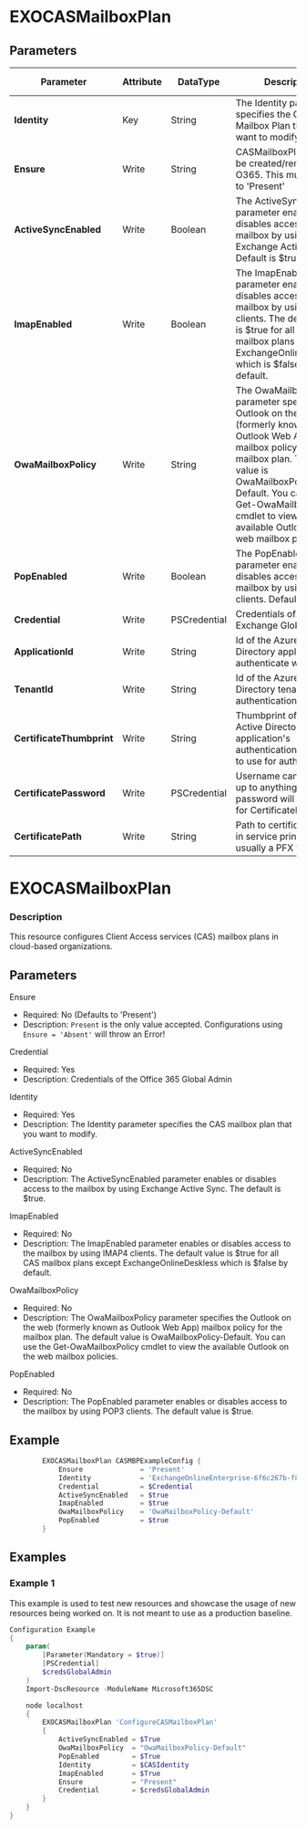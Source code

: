 ﻿# EXOCASMailboxPlan

## Parameters

| Parameter | Attribute | DataType | Description | Allowed Values |
| --- | --- | --- | --- | --- |
| **Identity** | Key | String | The Identity parameter specifies the CAS Mailbox Plan that you want to modify. ||
| **Ensure** | Write | String | CASMailboxPlans cannot be created/removed in O365.  This must be set to 'Present' |Present|
| **ActiveSyncEnabled** | Write | Boolean | The ActiveSyncEnabled parameter enables or disables access to the mailbox by using Exchange Active Sync. Default is $true. ||
| **ImapEnabled** | Write | Boolean | The ImapEnabled parameter enables or disables access to the mailbox by using IMAP4 clients. The default value is $true for all CAS mailbox plans except ExchangeOnlineDeskless which is $false by default. ||
| **OwaMailboxPolicy** | Write | String | The OwaMailboxPolicy parameter specifies the Outlook on the web (formerly known as Outlook Web App) mailbox policy for the mailbox plan. The default value is OwaMailboxPolicy-Default. You can use the Get-OwaMailboxPolicy cmdlet to view the available Outlook on the web mailbox policies. ||
| **PopEnabled** | Write | Boolean | The PopEnabled parameter enables or disables access to the mailbox by using POP3 clients. Default is $true. ||
| **Credential** | Write | PSCredential | Credentials of the Exchange Global Admin ||
| **ApplicationId** | Write | String | Id of the Azure Active Directory application to authenticate with. ||
| **TenantId** | Write | String | Id of the Azure Active Directory tenant used for authentication. ||
| **CertificateThumbprint** | Write | String | Thumbprint of the Azure Active Directory application's authentication certificate to use for authentication. ||
| **CertificatePassword** | Write | PSCredential | Username can be made up to anything but password will be used for CertificatePassword ||
| **CertificatePath** | Write | String | Path to certificate used in service principal usually a PFX file. ||

# EXOCASMailboxPlan

### Description

This resource configures Client Access services (CAS) mailbox plans
in cloud-based organizations.

## Parameters

Ensure

- Required: No (Defaults to 'Present')
- Description: `Present` is the only value accepted.
  Configurations using `Ensure = 'Absent'` will throw an Error!

Credential

- Required: Yes
- Description: Credentials of the Office 365 Global Admin

Identity

- Required: Yes
- Description: The Identity parameter specifies the CAS mailbox plan that
  you want to modify.

ActiveSyncEnabled

- Required: No
- Description: The ActiveSyncEnabled parameter enables or disables access
  to the mailbox by using Exchange Active Sync. The default is $true.

ImapEnabled

- Required: No
- Description: The ImapEnabled parameter enables or disables access to
  the mailbox by using IMAP4 clients. The default value is $true for all
  CAS mailbox plans except ExchangeOnlineDeskless which is $false by default.

OwaMailboxPolicy

- Required: No
- Description: The OwaMailboxPolicy parameter specifies the Outlook on
  the web (formerly known as Outlook Web App) mailbox policy for the
  mailbox plan. The default value is OwaMailboxPolicy-Default.
  You can use the Get-OwaMailboxPolicy cmdlet to view the available
  Outlook on the web mailbox policies.

PopEnabled

- Required: No
- Description: The PopEnabled parameter enables or disables access to
  the mailbox by using POP3 clients. The default value is $true.

## Example

```PowerShell
        EXOCASMailboxPlan CASMBPExampleConfig {
            Ensure              = 'Present'
            Identity            = 'ExchangeOnlineEnterprise-6f6c267b-f8db-4020-b441-f7bd966a0ca0'
            Credential          = $Credential
            ActiveSyncEnabled   = $true
            ImapEnabled         = $true
            OwaMailboxPolicy    = 'OwaMailboxPolicy-Default'
            PopEnabled          = $true
        }
```

## Examples

### Example 1

This example is used to test new resources and showcase the usage of new resources being worked on.
It is not meant to use as a production baseline.

```powershell
Configuration Example
{
    param(
        [Parameter(Mandatory = $true)]
        [PSCredential]
        $credsGlobalAdmin
    )
    Import-DscResource -ModuleName Microsoft365DSC

    node localhost
    {
        EXOCASMailboxPlan 'ConfigureCASMailboxPlan'
        {
            ActiveSyncEnabled = $True
            OwaMailboxPolicy  = "OwaMailboxPolicy-Default"
            PopEnabled        = $True
            Identity          = $CASIdentity
            ImapEnabled       = $True
            Ensure            = "Present"
            Credential        = $credsGlobalAdmin
        }
    }
}
```

